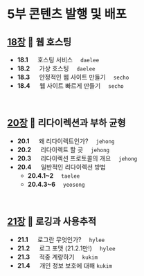 # 5부 콘텐츠 발행 및 배포

## [18장](./18_Web_Hosting.md) :octopus: 웹 호스팅
- __18.1__ 　  호스팅 서비스　 `daelee`
- __18.2__ 　  가상 호스팅　 `daelee`
- __18.3__ 　  안정적인 웹 사이트 만들기　 `secho`
- __18.4__ 　  웹 사이트 빠르게 만들기　 `secho`
<br>

## [20장](./20_Redirection_and_Load_Balancing.md) :octopus: 리다이렉션과 부하 균형
- __20.1__ 　  왜 리다이렉트인가?　 `jehong`
- __20.2__ 　  리다이렉트 할 곳　 `jehong`
- __20.3__ 　  리다이렉션 프로토콜의 개요　 `jehong`
- __20.4__ 　  일반적인 리다이렉션 방법
    - __20.4.1~2__　 `taelee`
    - __20.4.3~6__　 `yeosong`
<br>

## [21장](./21_Logging_and_Usage_Tracking.md) :octopus: 로깅과 사용추적
- __21.1__ 　  로그란 무엇인가?　 `hylee`
- __21.2__ 　  로그 포맷 (21.2.1만!)　 `hylee`
- __21.3__ 　  적중 계량하기　 `kukim`
- __21.4__ 　  개인 정보 보호에 대해 `kukim`
<br>
